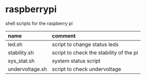 # raspberrypi

shell scripts for the raspberry pi

| name                   | comment                                  |
| :--------------------- | :--------------------------------------- |
| led.sh                 | script to change status leds             |
| stability.sh           | script to check the stability of the pi  |
| sys_stat.sh            | system status script                     |
| undervoltage.sh        | script to check undervoltage             |

